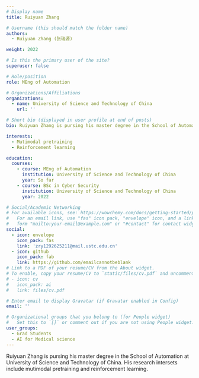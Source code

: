 ```yaml
---
# Display name
title: Ruiyuan Zhang

# Username (this should match the folder name)
authors:
  - Ruiyuan Zhang (张瑞源)

weight: 2022

# Is this the primary user of the site?
superuser: false

# Role/position
role: MEng of Automation

# Organizations/Affiliations
organizations:
  - name: University of Science and Technology of China
    url: ''

# Short bio (displayed in user profile at end of posts)
bio: Ruiyuan Zhang is pursing his master degree in the School of Automation at University of Science and Technology of China. His research intersets include mutimodal pretraining and reinforcement learning.

interests:
  - Mutimodal pretraining
  - Reinforcement learning

education:
  courses:
    - course: MEng of Automation
      institution: University of Science and Technology of China
      year: So far
    - course: BSc in Cyber Security
      institution: University of Science and Technology of China
      year: 2022

# Social/Academic Networking
# For available icons, see: https://wowchemy.com/docs/getting-started/page-builder/#icons
#   For an email link, use "fas" icon pack, "envelope" icon, and a link in the
#   form "mailto:your-email@example.com" or "#contact" for contact widget.
social:
  - icon: envelope
    icon_pack: fas
    link: 'zry1292625211@mail.ustc.edu.cn'
  - icon: github
    icon_pack: fab
    link: https://github.com/emailcannotbeblank
# Link to a PDF of your resume/CV from the About widget.
# To enable, copy your resume/CV to `static/files/cv.pdf` and uncomment the lines below.
# - icon: cv
#   icon_pack: ai
#   link: files/cv.pdf

# Enter email to display Gravatar (if Gravatar enabled in Config)
email: ''

# Organizational groups that you belong to (for People widget)
#   Set this to `[]` or comment out if you are not using People widget.
user_groups:
  - Grad Students
  - AI for Medical science
---
```


Ruiyuan Zhang is pursing his master degree in the School of Automation at University of Science and Technology of China. His research intersets include mutimodal pretraining and reinforcement learning.
